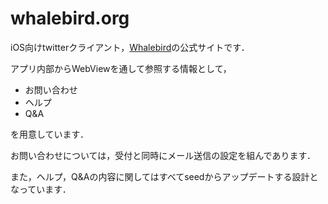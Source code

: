 # whalebird.org

iOS向けtwitterクライアント，[Whalebird](https://itunes.apple.com/jp/app/whalebird/id955717062)の公式サイトです．

アプリ内部からWebViewを通して参照する情報として，

* お問い合わせ
* ヘルプ
* Q&A

を用意しています．

お問い合わせについては，受付と同時にメール送信の設定を組んであります．

また，ヘルプ，Q&Aの内容に関してはすべてseedからアップデートする設計となっています．
